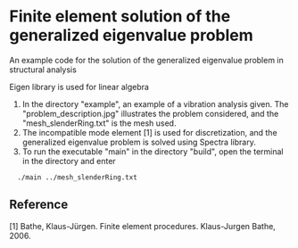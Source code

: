 # Finite element solution of the generalized eigenvalue problem

An example code for the solution of the generalized eigenvalue problem in structural analysis

Eigen library is used for linear algebra

1. In the directory "example", an example of a vibration analysis given. The "problem_description.jpg" illustrates the problem considered, and the "mesh_slenderRing.txt" is the mesh used.
2. The incompatible mode element [1] is used for discretization, and the generalized eigenvalue problem is solved using Spectra library.
3. To run the executable "main" in the directory "build", open the terminal in the directory and enter

```
  ./main ../mesh_slenderRing.txt
```

## Reference
[1] Bathe, Klaus-Jürgen. Finite element procedures. Klaus-Jurgen Bathe, 2006.




